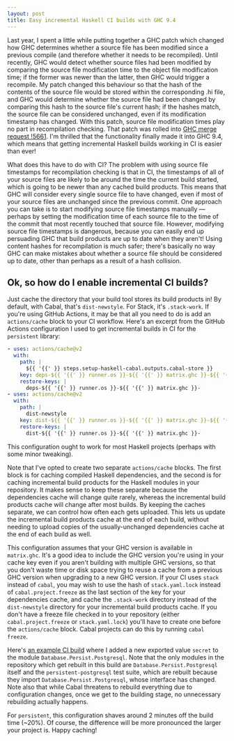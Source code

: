 ```yaml
---
layout: post
title: Easy incremental Haskell CI builds with GHC 9.4
---
```


Last year, I spent a little while putting together a GHC patch which changed how GHC determines whether a source file has been modified since a previous compile (and therefore whether it needs to be recompiled).
Until recently, GHC would detect whether source files had been modified by comparing the source file modification time to the object file modification time; if the former was newer than the latter, then GHC would trigger a recompile.
My patch changed this behaviour so that the hash of the contents of the source file would be stored within the corresponding .hi file, and GHC would determine whether the source file had been changed by comparing this hash to the source file's current hash; if the hashes match, the source file can be considered unchanged, even if its modification timestamp has changed. With this patch, source file modification times play no part in recompilation checking.
That patch was rolled into [GHC merge request !5661][]. I'm thrilled that the functionality finally made it into GHC 9.4, which means that getting incremental Haskell builds working in CI is easier than ever!

What does this have to do with CI?
The problem with using source file timestamps for recompilation checking is that in CI, the timestamps of all of your source files are likely to be around the time the current build started, which is going to be newer than any cached build products.
This means that GHC will consider every single source file to have changed, even if most of your source files are unchanged since the previous commit.
One approach you can take is to start modifying source file timestamps manually &mdash; perhaps by setting the modification time of each source file to the time of the commit that most recently touched that source file.
However, modifying source file timestamps is dangerous, because you can easily end up persuading GHC that build products are up to date when they aren't!
Using content hashes for recompilation is much safer; there's basically no way GHC can make mistakes about whether a source file should be considered up to date, other than perhaps as a result of a hash collision.

## Ok, so how do I enable incremental CI builds?

Just cache the directory that your build tool stores its build products in!
By default, with Cabal, that's `dist-newstyle`.
For Stack, it's `.stack-work`.
If you're using GitHub Actions, it may be that all you need to do is add an `actions/cache` block to your CI workflow.
Here's an excerpt from the GitHub Actions configuration I used to get incremental builds in CI for the `persistent` library:

```yaml
- uses: actions/cache@v2
  with:
    path: |
      ${{ '{{' }} steps.setup-haskell-cabal.outputs.cabal-store }}
    key: deps-${{ '{{' }} runner.os }}-${{ '{{' }} matrix.ghc }}-${{ '{{' }} hashFiles('cabal.project.freeze') }}
    restore-keys: |
      deps-${{ '{{' }} runner.os }}-${{ '{{' }} matrix.ghc }}-
- uses: actions/cache@v2
  with:
    path: |
      dist-newstyle
    key: dist-${{ '{{' }} runner.os }}-${{ '{{' }} matrix.ghc }}-${{ '{{' }} github.sha }}
    restore-keys: |
      dist-${{ '{{' }} runner.os }}-${{ '{{' }} matrix.ghc }}-
```

This configuration ought to work for most Haskell projects (perhaps with some minor tweaking).

Note that I've opted to create two separate `actions/cache` blocks.
The first block is for caching compiled Haskell dependencies, and the second is for caching incremental build products for the Haskell modules in your repository.
It makes sense to keep these separate because the dependencies cache will change quite rarely, whereas the incremental build products cache will change after most builds.
By keeping the caches separate, we can control how often each gets uploaded.
This lets us update the incremental build products cache at the end of each build, without needing to upload copies of the usually-unchanged dependencies cache at the end of each build as well.

This configuration assumes that your GHC version is available in `matrix.ghc`.
It's a good idea to include the GHC version you're using in your cache key even if you aren't building with multiple GHC versions, so that you don't waste time or disk space trying to reuse a cache from a previous GHC version when upgrading to a new GHC version.
If your CI uses `stack` instead of `cabal`, you may wish to use the hash of `stack.yaml.lock` instead of `cabal.project.freeze` as the last section of the key for your dependencies cache, and cache the `.stack-work` directory instead of the `dist-newstyle` directory for your incremental build products cache.
If you don't have a freeze file checked in to your repository (either `cabal.project.freeze` or `stack.yaml.lock`) you'll have to create one before the `actions/cache` block.
Cabal projects can do this by running `cabal freeze`.

Here's [an example CI build](https://github.com/hdgarrood/persistent/actions/runs/3122786941/jobs/5064956005) where I added a new exported value `secret` to the module `Database.Persist.Postgresql`.
Note that the only modules in the repository which get rebuilt in this build are `Database.Persist.Postgresql` itself and the `persistent-postgresql` test suite, which are rebuilt because they import `Database.Persist.Postgresql`, whose interface has changed.
Note also that while Cabal threatens to rebuild everything due to configuration changes, once we get to the building stage, no unnecessary rebuilding actually happens.

For `persistent`, this configuration shaves around 2 minutes off the build time (~20%).
Of course, the difference will be more pronounced the larger your project is.
Happy caching!

[GHC merge request !5661]: https://gitlab.haskell.org/ghc/ghc/-/merge_requests/5661

